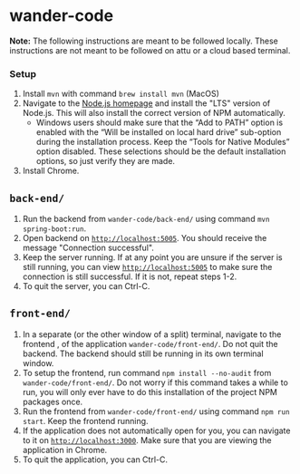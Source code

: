 # wander-code

**Note:** The following instructions are meant to be followed locally. These
instructions are not meant to be followed on attu or a cloud based terminal.

### Setup
1. Install `mvn` with command `brew install mvn` (MacOS)
2. Navigate to the [Node.js homepage](https://nodejs.org/en) and install
 the "LTS" version of Node.js. This will also install the correct version of NPM
 automatically.
    - Windows users should make sure that the “Add to PATH” option is enabled with the
    “Will be installed on local hard drive” sub-option during the installation process.
    Keep the “Tools for Native Modules” option disabled. These selections should be
    the default installation options, so just verify they are made.
3. Install Chrome.

## `back-end/`
1. Run the backend from `wander-code/back-end/` using command `mvn spring-boot:run`.
2. Open backend on [`http://localhost:5005`](http://localhost:5005). You should
    receive the message "Connection successful".
3. Keep the server running. If at any point you are unsure if the server is still
    running, you can view [`http://localhost:5005`](http://localhost:5005) to
    make sure the connection is still successful. If it is not, repeat steps 1-2.
4. To quit the server, you can Ctrl-C.

## `front-end/`
1. In a separate (or the other window of a split) terminal, navigate to the frontend
, of the application `wander-code/front-end/`. Do not quit the backend. The backend
should still be running in its own terminal window.
2. To setup the frontend, run command `npm install --no-audit` from `wander-code/front-end/`.
Do not worry if this command takes a while to run, you will only ever have to do
this installation of the project NPM packages once.
3. Run the frontend from `wander-code/front-end/` using command `npm run start`. Keep
the frontend running.
4. If the application does not automatically open for you, you can navigate to it on
[`http://localhost:3000`](http://localhost:3000). Make sure that you are viewing the
application in Chrome.
4. To quit the application, you can Ctrl-C.